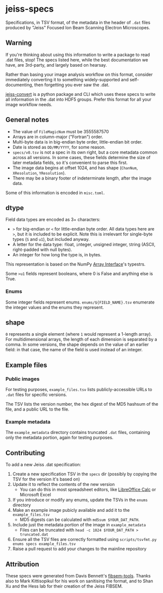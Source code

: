 # jeiss-specs

Specifications, in TSV format, of the metadata in the header of `.dat` files produced by "Jeiss" Focused Ion Beam Scanning Electron Microscopes.

## Warning

If you're thinking about using this information to write a package to read .dat files, stop!
The specs listed here, while the best documentation we have, are 3rd-party, and largely based on hearsay.

Rather than basing your image analysis workflow on this format,
consider immediately converting it to something widely-supported and self-documenting, then forgetting you ever saw the .dat.

[jeiss-convert](https://github.com/clbarnes/jeiss-convert) is a python package and CLI which uses these specs to write all information in the .dat into HDF5 groups.
Prefer this format for all your image workflow needs.

## General notes

- The value of `FileMagicNum` must be 3555587570
- Arrays are in column-major ("Fortran") order.
- Multi-byte data is in big-endian byte order, little-endian bit order.
- Date is stored as `DD/MM/YYYY`, for some reason.
- `specs/v0.tsv` is not a spec in its own right, but a core metadata common across all versions. In some cases, these fields determine the size of later metadata fields, so it's convenient to parse this first.
- The image data begins at offset 1024, and has shape (`ChanNum`, `XResolution`, `YResolution`).
- There may be a binary footer of indeterminate length, after the image data.

Some of this information is encoded in `misc.toml`.

## dtype

Field data types are encoded as 3+ characters:

- `>` for big-endian or `<` for little-endian byte order. All data types here are `>`, but it is included to be explicit. Note this is irrelevant for single-byte types (`S` and `u1`), but included anyway.
- A letter for the data type: `f`loat, `i`nteger, `u`nsigned integer, `S`tring (ASCII, right-padded with null bytes).
- An integer for how long the type is, in bytes.

This representation is based on the NumPy [Array Interface](https://numpy.org/doc/stable/reference/arrays.interface.html#object.__array_interface__)'s typestrs.

Some `>u1` fields represent booleans, where 0 is False and anything else is True.

### Enums

Some integer fields represent enums.
`enums/${FIELD_NAME}.tsv` enumerate the integer values and the enums they represent.

## shape

`0` represents a single element (where `1` would represent a 1-length array).
For multidimensional arrays, the length of each dimension is separated by a comma.
In some versions, the shape depends on the value of an earlier field: in that case, the name of the field is used instead of an integer.

## Example files

### Public images

For testing purposes, `example_files.tsv` lists publicly-accessible URLs to `.dat` files for specific versions.

The TSV lists the version number, the hex digest of the MD5 hashsum of the file, and a public URL to the file.

### Example metadata

The `example_metadata` directory contains truncated `.dat` files,
containing only the metadata portion, again for testing purposes.

## Contributing

To add a new Jeiss .dat specification:

1. Create a new specification TSV in the `specs` dir (possibly by copying the TSV for the version it's based on)
2. Update it to reflect the contents of the new version
    - You can do this in most spreadsheet editors, like [LibreOffice Calc](https://www.libreoffice.org/) or Microsoft Excel
3. If you introduce or modify any enums, update the TSVs in the `enums` directory
4. Make an example image pubicly available and add it to the `example_files.tsv`
    - MD5 digests can be calculated with `md5sum $YOUR_DAT_PATH`.
5. Include just the metadata portion of the image in `example_metadata`
    - Files can be truncated with `head -c 1024 $YOUR_DAT_PATH > truncated.dat`
6. Ensure all the TSV files are correctly formatted using `scripts/tsvfmt.py enums specs example_files.tsv`
7. Raise a pull request to add your changes to the mainline repository

## Attribution

These specs were generated from Davis Bennett's [fibsem-tools](https://github.com/janelia-cosem/fibsem-tools).
Thanks also to Mark Kittisopikul for his work on sanitising the format,
and to Shan Xu and the Hess lab for their creation of the Jeiss FIBSEM.
